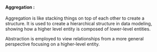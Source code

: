 #### Aggregation  :
Aggregation is like stacking things on top of each other to create a structure. 
It is used to create a hierarchical structure in data modeling, showing how a higher level entity is composed of lower-level entities.

Abstraction is employed to view relationships from a more general perspective focusing on a higher-level entity.